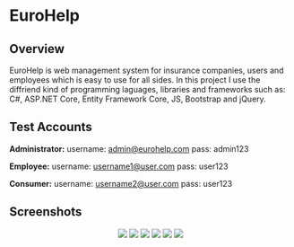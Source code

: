 # EuroHelp

## Overview
EuroHelp is web management system for insurance companies, users and employees which is easy to use for all sides. In this project 
I use the diffriend kind of programming laguages, libraries and frameworks such as: C#, ASP.NET Core, Entity Framework Core, JS, Bootstrap and jQuery.

## Test Accounts

**Administrator:** 
username: admin@eurohelp.com
pass: admin123

**Employee:** 
username: username1@user.com
pass: user123

**Consumer:** 
username: username2@user.com
pass: user123

## Screenshots

<p align="center">
<img src="https://res.cloudinary.com/eurohelp/image/upload/v1650119357/EuroHelp/1page_y7wxvp.jpg" />
<img src="https://res.cloudinary.com/eurohelp/image/upload/v1650119358/EuroHelp/2loginpage_cps0zn.jpg" />
<img src="https://res.cloudinary.com/eurohelp/image/upload/v1650119358/EuroHelp/3searched_damages_htlzkr.jpg" />
<img src="https://res.cloudinary.com/eurohelp/image/upload/v1650119358/EuroHelp/4generate_reference_hld8hk.jpg" />
<img src="https://res.cloudinary.com/eurohelp/image/upload/v1650119358/EuroHelp/5admin_damagesmanager_zexvza.jpg" />
<img src="https://res.cloudinary.com/eurohelp/image/upload/v1650119358/EuroHelp/6damages_manager_wtklfe.jpg" />
</p>
